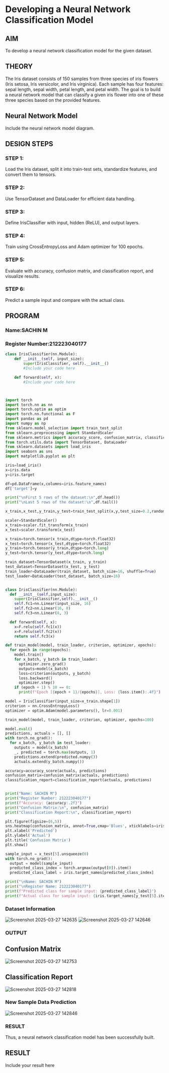 # Developing a Neural Network Classification Model

## AIM
To develop a neural network classification model for the given dataset.

## THEORY
The Iris dataset consists of 150 samples from three species of iris flowers (Iris setosa, Iris versicolor, and Iris virginica). Each sample has four features: sepal length, sepal width, petal length, and petal width. The goal is to build a neural network model that can classify a given iris flower into one of these three species based on the provided features.

## Neural Network Model
Include the neural network model diagram.

## DESIGN STEPS
### STEP 1: 
Load the Iris dataset, split it into train-test sets, standardize features, and convert them to tensors.

### STEP 2: 
Use TensorDataset and DataLoader for efficient data handling.


### STEP 3: 

Define IrisClassifier with input, hidden (ReLU), and output layers.

### STEP 4: 
Train using CrossEntropyLoss and Adam optimizer for 100 epochs.


### STEP 5: 

Evaluate with accuracy, confusion matrix, and classification report, and visualize results.

### STEP 6: 

Predict a sample input and compare with the actual class.



## PROGRAM

### Name:SACHIN M

### Register Number:212223040177

```python
class IrisClassifier(nn.Module):
    def __init__(self, input_size):
        super(IrisClassifier, self).__init__()
        #Include your code here

    def forward(self, x):
        #Include your code here



import torch
import torch.nn as nn
import torch.optim as optim
import torch.nn.functional as F
import pandas as pd
import numpy as np
from sklearn.model_selection import train_test_split
from sklearn.preprocessing import StandardScaler
from sklearn.metrics import accuracy_score, confusion_matrix, classification_report
from torch.utils.data import TensorDataset, DataLoader
from sklearn.datasets import load_iris
import seaborn as sns
import matplotlib.pyplot as plt

iris=load_iris()
x=iris.data
y=iris.target

df=pd.DataFrame(x,columns=iris.feature_names)
df['target']=y

print("\nFirst 5 rows of the dataset:\n",df.head())
print("\nLast 5 rows of the dataset:\n",df.tail())

x_train,x_test,y_train,y_test=train_test_split(x,y,test_size=0.2,random_state=42)

scaler=StandardScaler()
x_train=scaler.fit_transform(x_train)
x_test=scaler.transform(x_test)

x_train=torch.tensor(x_train,dtype=torch.float32)
x_test=torch.tensor(x_test,dtype=torch.float32)
y_train=torch.tensor(y_train,dtype=torch.long)
y_test=torch.tensor(y_test,dtype=torch.long)

train_dataset=TensorDataset(x_train, y_train)
test_dataset=TensorDataset(x_test, y_test)
train_loader=DataLoader(train_dataset, batch_size=16, shuffle=True)
test_loader=DataLoader(test_dataset, batch_size=16)


class IrisClassifier(nn.Module):
  def __init__(self,input_size):
    super(IrisClassifier,self).__init__()
    self.fc1=nn.Linear(input_size, 16)
    self.fc2=nn.Linear(16, 8)
    self.fc3=nn.Linear(8, 3)

  def forward(self, x):
    x=F.relu(self.fc1(x))
    x=F.relu(self.fc2(x))
    return self.fc3(x)

def train_model(model, train_loader, criterion, optimizer, epochs):
  for epoch in range(epochs):
    model.train()
    for x_batch, y_batch in train_loader:
      optimizer.zero_grad()
      outputs=model(x_batch)
      loss=criterion(outputs, y_batch)
      loss.backward()
      optimizer.step()
    if (epoch + 1) % 10 == 0:
      print(f"Epoch [{epoch + 1}/{epochs}], Loss: {loss.item():.4f}")

model = IrisClassifier(input_size=x_train.shape[1])
criterion = nn.CrossEntropyLoss()
optimizer = optim.Adam(model.parameters(), lr=0.001)

train_model(model, train_loader, criterion, optimizer, epochs=100)

model.eval()
predictions, actuals = [], []
with torch.no_grad():
  for x_batch, y_batch in test_loader:
    outputs = model(x_batch)
    _, predicted = torch.max(outputs, 1)
    predictions.extend(predicted.numpy())
    actuals.extend(y_batch.numpy())

accuracy=accuracy_score(actuals, predictions)
confusion_matrix=confusion_matrix(actuals, predictions)
classification_report=classification_report(actuals, predictions)


print("Name: SACHIN M")
print("Register Number: 212223040177")
print(f"Accuracy: {accuracy:.2f}")
print("Confusion Matrix:\n", confusion_matrix)
print("Classification Report:\n", classification_report)

plt.figure(figsize=(6,5))
sns.heatmap(confusion_matrix, annot=True,cmap='Blues', xticklabels=iris.target_names, yticklabels=iris.target_names, fmt='g')
plt.xlabel('Predicted')
plt.ylabel('Actual')
plt.title('Confusion Matrix')
plt.show()

sample_input = x_test[5].unsqueeze(0)
with torch.no_grad():
  output = model(sample_input)
  predicted_class_index = torch.argmax(output[0]).item()
  predicted_class_label = iris.target_names[predicted_class_index]

print("\nName: SACHIN M")
print("\nRegister Name: 212223040177")
print(f"Predicted class for sample input: {predicted_class_label}")
print(f"Actual class for sample input: {iris.target_names[y_test[5].item()]}")

```

### Dataset Information
![Screenshot 2025-03-27 142635](https://github.com/user-attachments/assets/2727f8d3-92b7-4b40-b2c6-ee8e35893ea8)
![Screenshot 2025-03-27 142646](https://github.com/user-attachments/assets/a86b0788-2456-4f70-8577-81a8337a7b8f)


### OUTPUT

## Confusion Matrix

![Screenshot 2025-03-27 142753](https://github.com/user-attachments/assets/653f10c4-2355-409b-aa92-b7c5e5f60b51)


## Classification Report
![Screenshot 2025-03-27 142818](https://github.com/user-attachments/assets/9a96bd0f-bbb4-4630-98e3-9b9f270fc4c1)


### New Sample Data Prediction
![Screenshot 2025-03-27 142846](https://github.com/user-attachments/assets/76a4f323-b33d-4e05-ab43-4ce8b0b6a5b6)


### RESULT
Thus, a neural network classification model has been successfully built.

## RESULT
Include your result here
